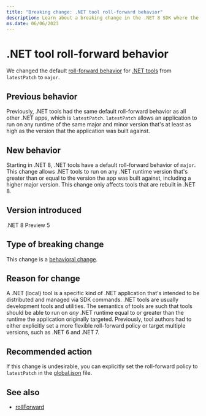 ```yaml
---
title: "Breaking change: .NET tool roll-forward behavior"
description: Learn about a breaking change in the .NET 8 SDK where the default roll-forward behavior for .NET tools changed from 'latestPatch' to 'major'.
ms.date: 06/06/2023
---
```

# .NET tool roll-forward behavior

We changed the default [roll-forward behavior](../../../tools/global-json.md#rollforward) for [.NET tools](../../../tools/global-tools.md) from `latestPatch` to `major`.

## Previous behavior

Previously, .NET tools had the same default roll-forward behavior as all other .NET apps, which is `latestPatch`. `latestPatch` allows an application to run on any runtime of the same major and minor version that's at least as high as the version that the application was built against.

## New behavior

Starting in .NET 8, .NET tools have a default roll-forward behavior of `major`. This change allows .NET tools to run on any .NET runtime version that's greater than or equal to the version the app was built against, including a higher major version. This change only affects tools that are rebuilt in .NET 8.

## Version introduced

.NET 8 Preview 5

## Type of breaking change

This change is a [behavioral change](../../categories.md#behavioral-change).

## Reason for change

A .NET (local) tool is a specific kind of .NET application that's intended to be distributed and managed via SDK commands. .NET tools are usually development tools and utilities. The semantics of tools are such that tools should be able to run on *any* .NET runtime equal to or greater than the runtime the application originally targeted. Previously, tool authors had to either explicitly set a more flexible roll-forward policy or target multiple versions, such as .NET 6 and .NET 7.

## Recommended action

If this change is undesirable, you can explicitly set the roll-forward policy to `latestPatch` in the [global.json](../../../tools/global-json.md) file.

## See also

- [rollForward](../../../tools/global-json.md#rollforward)
